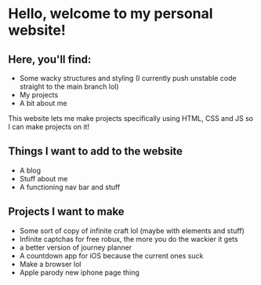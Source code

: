 # Hello, welcome to my personal website!

## Here, you'll find:
- Some wacky structures and styling (I currently push unstable code straight to the main branch lol)
- My projects
- A bit about me

This website lets me make projects specifically using HTML, CSS and JS so I can make projects on it!

## Things I want to add to the website
- A blog
- Stuff about me
- A functioning nav bar and stuff

## Projects I want to make
- Some sort of copy of infinite craft lol (maybe with elements and stuff)
- Infinite captchas for free robux, the more you do the wackier it gets
- a better version of journey planner
- A countdown app for iOS because the current ones suck
- Make a browser lol
- Apple parody new iphone page thing
